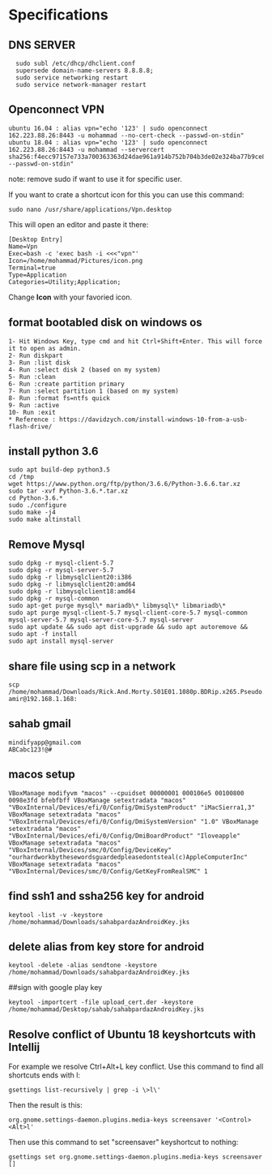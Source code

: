 # Specifications

## DNS SERVER 
```
  sudo subl /etc/dhcp/dhclient.conf
  supersede domain-name-servers 8.8.8.8;
  sudo service networking restart
  sudo service network-manager restart
```

## Openconnect VPN
```
ubuntu 16.04 : alias vpn="echo '123' | sudo openconnect 162.223.88.26:8443 -u mohammad --no-cert-check --passwd-on-stdin"
ubuntu 18.04 : alias vpn="echo '123' | sudo openconnect 162.223.88.26:8443 -u mohammad --servercert sha256:f4ecc97157e733a700363363d24dae961a914b752b704b3de02e324ba77b9ce8 --passwd-on-stdin"
```
note: remove sudo if want to use it for specific user.

If you want to crate a shortcut icon for this you can use this command:
```
sudo nano /usr/share/applications/Vpn.desktop
```
This will open an editor and paste it there:
```
[Desktop Entry]
Name=Vpn
Exec=bash -c 'exec bash -i <<<"vpn"'
Icon=/home/mohammad/Pictures/icon.png
Terminal=true
Type=Application
Categories=Utility;Application;
```
Change <b>Icon</b> with your favoried icon.
## format bootabled disk on windows os
```
1- Hit Windows Key, type cmd and hit Ctrl+Shift+Enter. This will force it to open as admin.
2- Run diskpart
3- Run :list disk
4- Run :select disk 2 (based on my system)
5- Run :clean
6- Run :create partition primary
7- Run :select partition 1 (based on my system)
8- Run :format fs=ntfs quick
9- Run :active
10- Run :exit
* Reference : https://davidzych.com/install-windows-10-from-a-usb-flash-drive/
```
## install python 3.6
```
sudo apt build-dep python3.5
cd /tmp
wget https://www.python.org/ftp/python/3.6.6/Python-3.6.6.tar.xz
sudo tar -xvf Python-3.6.*.tar.xz
cd Python-3.6.*
sudo ./configure
sudo make -j4
sudo make altinstall
```
## Remove Mysql
```
sudo dpkg -r mysql-client-5.7
sudo dpkg -r mysql-server-5.7
sudo dpkg -r libmysqlclient20:i386
sudo dpkg -r libmysqlclient20:amd64
sudo dpkg -r libmysqlclient18:amd64
sudo dpkg -r mysql-common
sudo apt-get purge mysql\* mariadb\* libmysql\* libmariadb\*
sudo apt purge mysql-client-5.7 mysql-client-core-5.7 mysql-common mysql-server-5.7 mysql-server-core-5.7 mysql-server
sudo apt update && sudo apt dist-upgrade && sudo apt autoremove && sudo apt -f install
sudo apt install mysql-server
```

## share file using scp in a network
```
scp /home/mohammad/Downloads/Rick.And.Morty.S01E01.1080p.BDRip.x265.Pseudo.BLAXUP.COM.mkv amir@192.168.1.168:
```
## sahab gmail
```
mindifyapp@gmail.com
ABCabc123!@#
```
## macos setup
``
VBoxManage modifyvm "macos" --cpuidset 00000001 000106e5 00100800 0098e3fd bfebfbff
VBoxManage setextradata "macos" "VBoxInternal/Devices/efi/0/Config/DmiSystemProduct" "iMacSierra1,3"
VBoxManage setextradata "macos" "VBoxInternal/Devices/efi/0/Config/DmiSystemVersion" "1.0"
VBoxManage setextradata "macos" "VBoxInternal/Devices/efi/0/Config/DmiBoardProduct" "Iloveapple"
VBoxManage setextradata "macos" "VBoxInternal/Devices/smc/0/Config/DeviceKey" "ourhardworkbythesewordsguardedpleasedontsteal(c)AppleComputerInc"
VBoxManage setextradata "macos" "VBoxInternal/Devices/smc/0/Config/GetKeyFromRealSMC" 1
``
## find ssh1 and ssha256 key for android
```
keytool -list -v -keystore /home/mohammad/Downloads/sahabpardazAndroidKey.jks
```
## delete alias from key store for android
```
keytool -delete -alias sendtone -keystore /home/mohammad/Downloads/sahabpardazAndroidKey.jks
```
##sign with google play key
```
keytool -importcert -file upload_cert.der -keystore /home/mohammad/Desktop/sahab/sahabpardazAndroidKey.jks
```

## Resolve conflict of Ubuntu 18 keyshortcuts with Intellij
For example we resolve Ctrl+Alt+L key conflict.
Use this command to find all shortcuts ends with l: 
```
gsettings list-recursively | grep -i \>l\'
```
Then the result is this:
```
org.gnome.settings-daemon.plugins.media-keys screensaver '<Control><Alt>l'
```
Then use this command to set "screensaver" keyshortcut to nothing:
```
gsettings set org.gnome.settings-daemon.plugins.media-keys screensaver []
```
